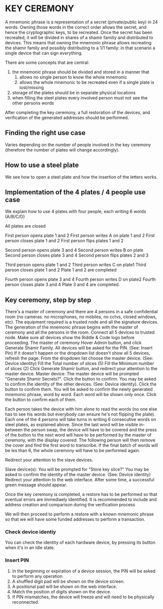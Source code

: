 # KEY CEREMONY

A mnemonic phrase is a representation of a secret (private/public key) in 24 words.
Owning those words in the correct order allows the secret, and hence the cryptographic keys, to be recreated.
Once the secret has been recreated, it will be divided in shares of a shamir familiy and distributed to devices.
This means that owning the mnemonic phrase allows recreating the shamir family and possibly distributing to a 1/1 family: in that scenario a single device that can sign everything.

There are some concepts that are central: 
1. the mnemonic phrase should be divided and stored in a manner that
	1. allows no single person to know the whole mnemonic 
	2. allows the whole mnemonic to be recreated even if a single plate is lost/missing 
2. storage of the plates should be in separate physical locations
3. when filling the steel plates every involved person must not see the other persons words


After completing the key ceremony, a full restoration of the devices, and verification of the generated addresses should be performed.

## Finding the right use case
Varies depending on the number of people involved in the key ceremony (therefore the number of plates will change accordingly).

## How to use a steel plate
We see how to open a steel plate and how the insertion of the letters works.

## Implementation of the 4 plates / 4 people use case
We explain how to use 4 plates with four people, each writing 6 words (A/B/C/D)

All plates are closed

First person opens plate 1 and 2
First person writes A on plate 1 and 2
First person closes plate 1 and 2
First person flips plates 1 and 2

Second person opens plate 3 and 4
Second person writes B on plate 
Second person closes plate 3 and 4
Second person flips plates 2 and 3

Third person opens plate 1 and 2
Third person writes C on plate1
Third person closes plate 1 and 2
Plate 1 and 2 are completed

Fourth person opens plate 3 and 4
Fourth person writes D on plate2
Fourth person closes plate 3 and 4
Plate 3 and 4 are completed.


## Key ceremony, step by step

There's a master of ceremony and there are 4 persons in a safe confidential room (no cameras. no microphones, no mobiles, no cctvs, closed windows, etc).
The equipment required is a trusted node and all the signature devices.
The generation of the mnemonic phrase begins with the master of ceremony and all the persons in the room.
Connect all 5 devices to trusted node.
Make sure all devices show the Riddle & Code logo before proceeding.
The master of ceremony 
Hover Admin button, and click Generate Shamir Family.
All devices will be asked for the PIN. (See: Insert Pin)
If it doesn't happen or the dropdown list doesn't show all 5 devices, refresh the page.
From the dropdown list choose the master device. (See: Device identity)
Fill the Total number of slices (5)
Fill the Minimum number of slices (2)
Click Generate Shamir button, and redirect your attention to the master device.
Master device:
The master device will be prompted "Generate Shamir Secrets?". Click the button to confirm.
You may be asked to confirm the identity of the other devices. (See: Device identity). Click the button to confirm them.
You will be asked to confirm the newly generated mnemonic phrase, word by word. Each word will be shown only once. Click the button to confirm each of them.

Each person takes the device with him alone to read the words (no one else has to see his words but everybody can ensure he's not flipping the plate).
Each one of the 4 persons will take turns in writing 6 consecutive words on steel plates, as explained above.
Since the last word will be visible in-between the person swap, the device will have to be covered and the press of the button to the next word will have to be performed by the master of ceremony, with the display covered.
The following person will then remove the cover and find the first word to transcribe.
If the final batch of words will be les than 6, the whole ceremony will have to be performed again.

Redirect your attention to the slave devices.

Slave device(s):
You will be prompted for "Store key slice?"
You may be asked to confirm the identity of the master device. (See: Device identity)
Redirect your attention to the web interface.
After some time, a successful green message should appear.

Once the key ceremony is completed, a restore has to be performed so that eventual errors are immediaely identified.
It is recommended to include and address creation and comparison during the verification process

We will then proceed to perform a restore with a known mnemonic phrase so that we will have some funded addresses to perform a transaction.

### Check device identiy
You can check the identity of each hardware device, by pressing its button when it's in an idle state.

### Insert PIN
1. In the beginning or expiration of a device session, the PIN will be asked to perform any operation.
2. A shuffled digit pad will be shown on the device screen.
3. A positional pad will be shown on the web interface.
4. Match the position of digits shown on the device.
5. If PIN mismatches, the device will freeze and will need to be physically reconnected.










